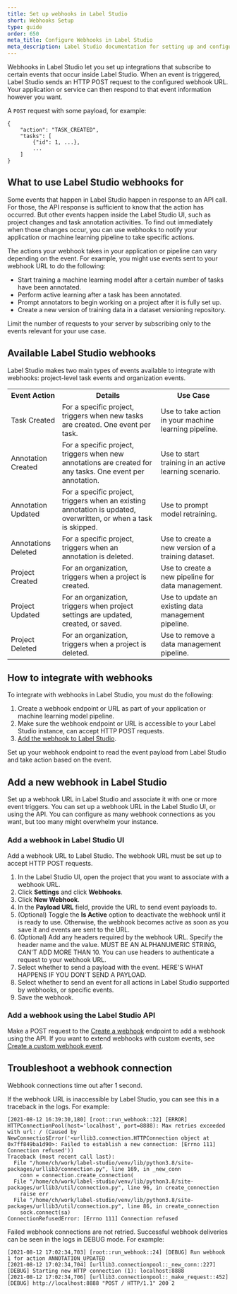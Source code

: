 ```yaml
---
title: Set up webhooks in Label Studio
short: Webhooks Setup
type: guide
order: 650
meta_title: Configure Webhooks in Label Studio
meta_description: Label Studio documentation for setting up and configuring webhooks to integrate Label Studio with your machine learning pipeline
---
```


Webhooks in Label Studio let you set up integrations that subscribe to certain events that occur inside Label Studio. When an event is triggered, Label Studio sends an HTTP POST request to the configured webhook URL. Your application or service can then respond to that event information however you want. 

A `POST` request with some payload, for example:
```
{
    "action": "TASK_CREATED",
    "tasks": [
        {"id": 1, ...},
        ...
    ]
}
```

## What to use Label Studio webhooks for 

Some events that happen in Label Studio happen in response to an API call. For those, the API response is sufficient to know that the action has occurred. But other events happen inside the Label Studio UI, such as project changes and task annotation activities. To find out immediately when those changes occur, you can use webhooks to notify your application or machine learning pipeline to take specific actions. 

The actions your webhook takes in your application or pipeline can vary depending on the event. For example, you might use events sent to your webhook URL to do the following:
- Start training a machine learning model after a certain number of tasks have been annotated.
- Perform active learning after a task has been annotated.
- Prompt annotators to begin working on a project after it is fully set up.
- Create a new version of training data in a dataset versioning repository. 

Limit the number of requests to your server by subscribing only to the events relevant for your use case.

## Available Label Studio webhooks
Label Studio makes two main types of events available to integrate with webhooks: project-level task events and organization events.

<table>
  <tr>
    <th>Event Action</th>
    <th>Details</th>
    <th>Use Case</th>
  </tr>
  <tr>
    <td>Task Created</td>
    <td>For a specific project, triggers when new tasks are created. One event per task.</td>
    <td>Use to take action in your machine learning pipeline. </td>
  </tr>
  <tr>
    <td>Annotation Created</td>
    <td>For a specific project, triggers when new annotations are created for any tasks. One event per annotation.</td>
    <td>Use to start training in an active learning scenario.</td>
  </tr>
  <tr>
    <td>Annotation Updated</td>
    <td>For a specific project, triggers when an existing annotation is updated, overwritten, or when a task is skipped.</td>
    <td>Use to prompt model retraining. </td>
  </tr>
  <tr>
    <td>Annotations Deleted</td>
    <td>For a specific project, triggers when an annotation is deleted.</td>
    <td>Use to create a new version of a training dataset. </td>
  </tr>
  <tr>
    <td>Project Created</td>
    <td>For an organization, triggers when a project is created.</td>
    <td>Use to create a new pipeline for data management.</td>
  </tr>
  <tr>
    <td>Project Updated</td>
    <td>For an organization, triggers when project settings are updated, created, or saved.</td>
    <td>Use to update an existing data management pipeline.</td>
  </tr>
  <tr>
    <td>Project Deleted</td>
    <td>For an organization, triggers when a project is deleted.</td>
    <td>Use to remove a data management pipeline. </td>
  </tr>
</table>

## How to integrate with webhooks

To integrate with webhooks in Label Studio, you must do the following:
1. Create a webhook endpoint or URL as part of your application or machine learning model pipeline.
2. Make sure the webhook endpoint or URL is accessible to your Label Studio instance,  can accept HTTP POST requests.
3. [Add the webhook to Label Studio](webhooks.html#Add-a-new-webhook-in-Label-Studio).

Set up your webhook endpoint to read the event payload from Label Studio and take action based on the event.

## Add a new webhook in Label Studio

Set up a webhook URL in Label Studio and associate it with one or more event triggers. You can set up a webhook URL in the Label Studio UI, or using the API. You can configure as many webhook connections as you want, but too many might overwhelm your instance. 

### Add a webhook in Label Studio UI

Add a webhook URL to Label Studio. The webhook URL must be set up to accept HTTP POST requests.

1. In the Label Studio UI, open the project that you want to associate with a webhook URL.
2. Click **Settings** and click **Webhooks**.
3. Click **New Webhook**. 
4. In the **Payload URL** field, provide the URL to send event payloads to. 
5. (Optional) Toggle the **Is Active** option to deactivate the webhook until it is ready to use. Otherwise, the webhook becomes active as soon as you save it and events are sent to the URL.
6. (Optional) Add any headers required by the webhook URL. Specify the header name and the value. MUST BE AN ALPHANUMERIC STRING, CAN'T ADD MORE THAN 10. You can use headers to authenticate a request to your webhook URL.
7. Select whether to send a payload with the event. HERE'S WHAT HAPPENS IF YOU DON'T SEND A PAYLOAD.
8. Select whether to send an event for all actions in Label Studio supported by webhooks, or specific events. 
9. Save the webhook.

### Add a webhook using the Label Studio API

Make a POST request to the [Create a webhook](ADDLINKHERE) endpoint to add a webhook using the API. If you want to extend webhooks with custom events, see [Create a custom webhook event](webhook_create.html). 

## Troubleshoot a webhook connection

Webhook connections time out after 1 second. 

If the webhook URL is inaccessible by Label Studio, you can see this in a traceback in the logs. For example:
```
[2021-08-12 16:39:30,180] [root::run_webhook::32] [ERROR] HTTPConnectionPool(host='localhost', port=8888): Max retries exceeded with url: / (Caused by NewConnectio$Error('<urllib3.connection.HTTPConnection object at 0x7ff849ba1d90>: Failed to establish a new connection: [Errno 111] Connection refused'))
Traceback (most recent call last):                                
  File "/home/ch/work/label-studio/venv/lib/python3.8/site-packages/urllib3/connection.py", line 169, in _new_conn
    conn = connection.create_connection(
  File "/home/ch/work/label-studio/venv/lib/python3.8/site-packages/urllib3/util/connection.py", line 96, in create_connection
    raise err                                                                              
  File "/home/ch/work/label-studio/venv/lib/python3.8/site-packages/urllib3/util/connection.py", line 86, in create_connection
    sock.connect(sa)                                                                                   
ConnectionRefusedError: [Errno 111] Connection refused
```

Failed webhook connections are not retried. Successful webhook deliveries can be seen in the logs in DEBUG mode. For example:
```
[2021-08-12 17:02:34,703] [root::run_webhook::24] [DEBUG] Run webhook 1 for action ANNOTATION_UPDATED
[2021-08-12 17:02:34,704] [urllib3.connectionpool::_new_conn::227] [DEBUG] Starting new HTTP connection (1): localhost:8888
[2021-08-12 17:02:34,706] [urllib3.connectionpool::_make_request::452] [DEBUG] http://localhost:8888 "POST / HTTP/1.1" 200 2
```




